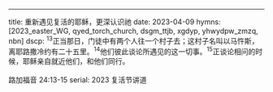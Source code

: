 ---

title: 重新遇见复活的耶稣，更深认识祂
date: 2023-04-09
hymns: [2023_easter_WG, qyed_torch_church, dsgm_ttjb, xgdyp, yhwydpw_zmzq, nbn]
dscp: <sup>13</sup>正当那日，门徒中有两个人往一个村子去；这村子名叫以马忤斯，离耶路撒冷约有二十五里。<sup>14</sup>他们彼此谈论所遇见的这一切事。<sup>15</sup>正谈论相问的时候，耶稣亲自就近他们，和他们同行。<br><br>路加福音 24:13-15
serial: 2023 复活节讲道
